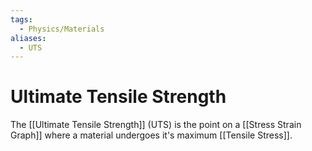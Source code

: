 ```yaml
---
tags:
  - Physics/Materials
aliases:
  - UTS
---
```

# Ultimate Tensile Strength
The [[Ultimate Tensile Strength]] (UTS) is the point on a [[Stress Strain Graph]] where a material undergoes it's maximum [[Tensile Stress]].